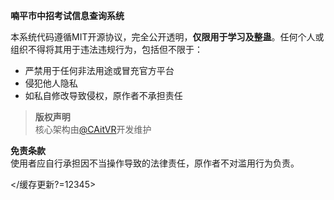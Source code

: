 **喃平市中招考试信息查询系统**

本系统代码遵循MIT开源协议，完全公开透明，**仅限用于学习及整蛊**。任何个人或组织不得将其用于违法违规行为，包括但不限于：
- 严禁用于任何非法用途或冒充官方平台
- 侵犯他人隐私
- 如私自修改导致侵权，原作者不承担责任

> **版权声明**  
> 核心架构由[@CAitVR](https://github.com/RTX9999ti)开发维护

**免责条款**  
使用者应自行承担因不当操作导致的法律责任，原作者不对滥用行为负责。

</缓存更新?=12345>

